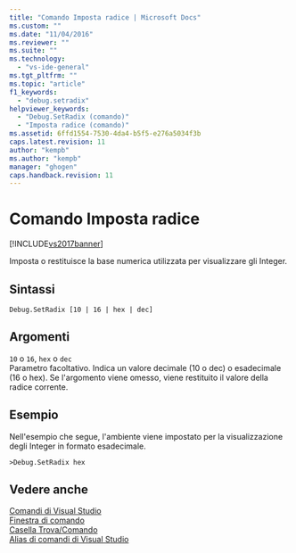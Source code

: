 ```yaml
---
title: "Comando Imposta radice | Microsoft Docs"
ms.custom: ""
ms.date: "11/04/2016"
ms.reviewer: ""
ms.suite: ""
ms.technology: 
  - "vs-ide-general"
ms.tgt_pltfrm: ""
ms.topic: "article"
f1_keywords: 
  - "debug.setradix"
helpviewer_keywords: 
  - "Debug.SetRadix (comando)"
  - "Imposta radice (comando)"
ms.assetid: 6ffd1554-7530-4da4-b5f5-e276a5034f3b
caps.latest.revision: 11
author: "kempb"
ms.author: "kempb"
manager: "ghogen"
caps.handback.revision: 11
---
```

# Comando Imposta radice
[!INCLUDE[vs2017banner](../../code-quality/includes/vs2017banner.md)]

Imposta o restituisce la base numerica utilizzata per visualizzare gli Integer.  
  
## Sintassi  
  
```  
Debug.SetRadix [10 | 16 | hex | dec]  
```  
  
## Argomenti  
 `10` o `16`, `hex` o `dec`  
 Parametro facoltativo.  Indica un valore decimale \(10 o dec\) o esadecimale \(16 o hex\).  Se l'argomento viene omesso, viene restituito il valore della radice corrente.  
  
## Esempio  
 Nell'esempio che segue, l'ambiente viene impostato per la visualizzazione degli Integer in formato esadecimale.  
  
```  
>Debug.SetRadix hex  
```  
  
## Vedere anche  
 [Comandi di Visual Studio](../../ide/reference/visual-studio-commands.md)   
 [Finestra di comando](../../ide/reference/command-window.md)   
 [Casella Trova\/Comando](../../ide/find-command-box.md)   
 [Alias di comandi di Visual Studio](../../ide/reference/visual-studio-command-aliases.md)